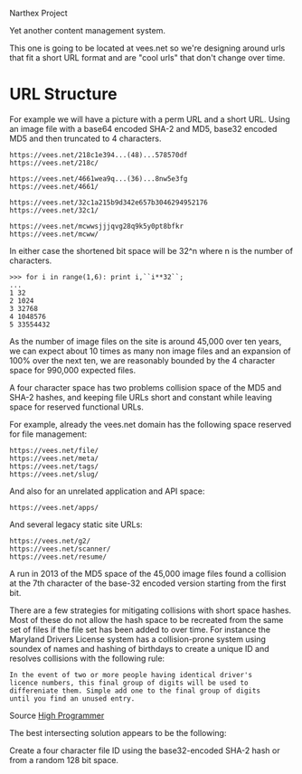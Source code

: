 Narthex Project

Yet another content management system.

This one is going to be located at vees.net so we're designing around 
urls that fit a short URL format and are "cool urls" that don't change 
over time.

# URL Structure

For example we will have a picture with a perm URL and a short URL. 
Using an image file with a base64 encoded SHA-2 and MD5, base32 
encoded MD5 and then truncated to 4 characters.

	https://vees.net/218c1e394...(48)...578570df
	https://vees.net/218c/

	https://vees.net/4661wea9q...(36)...8nw5e3fg
	https://vees.net/4661/

	https://vees.net/32c1a215b9d342e657b3046294952176
	https://vees.net/32c1/

	https://vees.net/mcwwsjjjqvg28q9k5y0pt8bfkr
	https://vees.net/mcww/

In either case the shortened bit space will be 32^n where n is the 
number of characters.

    >>> for i in range(1,6): print i,``i**32``;
    ... 
    1 32
    2 1024
    3 32768
    4 1048576
    5 33554432

As the number of image files on the site is around 45,000 over ten 
years, we can expect about 10 times as many non image files and an 
expansion of 100% over the next ten, we are reasonably bounded by the 
4 character space for 990,000 expected files.

A four character space has two problems collision space of the MD5 
and SHA-2 hashes, and keeping file URLs short and constant while 
leaving space for reserved functional URLs.

For example, already the vees.net domain has the following space 
reserved for file management:

    https://vees.net/file/
	https://vees.net/meta/
	https://vees.net/tags/
	https://vees.net/slug/

And also for an unrelated application and API space:

	https://vees.net/apps/

And several legacy static site URLs:

    https://vees.net/g2/
    https://vees.net/scanner/
    https://vees.net/resume/
    
A run in 2013 of the MD5 space of the 45,000 image files found a 
collision at the 7th character of the base-32 encoded version 
starting from the first bit.

There are a few strategies for mitigating collisions with short 
space hashes. Most of these do not allow the hash space to be 
recreated from the same set of files if the file set has been added 
to over time. For instance the Maryland Drivers License system has a 
collision-prone system using soundex of names and hashing of 
birthdays to create a unique ID and resolves collisions with the 
following rule:

	In the event of two or more people having identical driver's 
	licence numbers, this final group of digits will be used to 
	differeniate them. Simple add one to the final group of digits 
	until you find an unused entry.

Source [High Programmer][1]

The best intersecting solution appears to be the following:

Create a four character file ID using the base32-encoded SHA-2 hash or 
from a random 128 bit space.

[1]: http://4ve.es/JyO "High Programmer"
